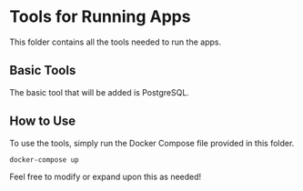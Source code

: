 # Tools for Running Apps

This folder contains all the tools needed to run the apps.

## Basic Tools

The basic tool that will be added is PostgreSQL.

## How to Use

To use the tools, simply run the Docker Compose file provided in this folder.

```bash
docker-compose up
```

Feel free to modify or expand upon this as needed!
